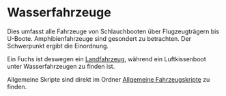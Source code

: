 # Wasserfahrzeuge
Dies umfasst alle Fahrzeuge von Schlauchbooten über Flugzeugträgern bis U-Boote.
Amphibienfahrzeuge sind gesondert zu betrachten. Der Schwerpunkt ergibt die Einordnung.

Ein Fuchs ist deswegen ein [Landfahrzeug](https://github.com/BulletsBreath/TacNet-Scripts/tree/main/Scripts/Vehicles/Land%20Vehicles), während ein Luftkissenboot unter Wasserfahrzeugen zu finden ist.

Allgemeine Skripte sind direkt im Ordner [Allgemeine Fahrzeugskripte](https://github.com/BulletsBreath/TacNet-Scripts/tree/main/Scripts/Vehicles/General%20Vehicles) zu finden.
